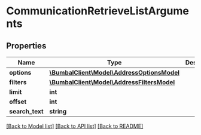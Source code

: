 # CommunicationRetrieveListArguments

## Properties
Name | Type | Description | Notes
------------ | ------------- | ------------- | -------------
**options** | [**\BumbalClient\Model\AddressOptionsModel**](AddressOptionsModel.md) |  | [optional] 
**filters** | [**\BumbalClient\Model\AddressFiltersModel**](AddressFiltersModel.md) |  | [optional] 
**limit** | **int** |  | [optional] 
**offset** | **int** |  | [optional] 
**search_text** | **string** |  | [optional] 

[[Back to Model list]](../README.md#documentation-for-models) [[Back to API list]](../README.md#documentation-for-api-endpoints) [[Back to README]](../README.md)


